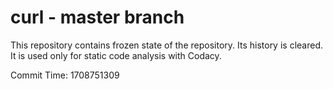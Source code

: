 # curl - master branch

This repository contains frozen state of the repository.
Its history is cleared. It is used only for static code
analysis with Codacy.

Commit Time: 1708751309